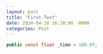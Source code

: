 ```yaml
---
layout: post
title: "First-Test"
date: 2024-04-10 16:28:00 -0000
categories: Post
---
```


```C#
public const float _time = 100.0f;
```
